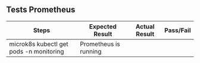 ## Tests Prometheus

Steps | Expected Result | Actual Result | Pass/Fail |
| --- | --------------- | ------------- | ----------|
|microk8s kubectl get pods -n monitoring| Prometheus is running | | |
